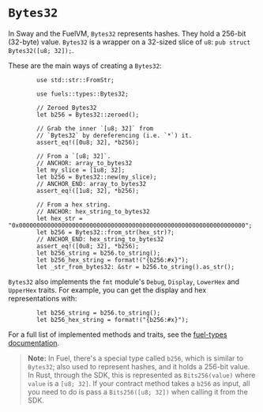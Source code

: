 # `Bytes32`

In Sway and the FuelVM, `Bytes32` represents hashes. They hold a 256-bit (32-byte) value. `Bytes32` is a wrapper on a 32-sized slice of `u8`: `pub struct Bytes32([u8; 32]);`.

These are the main ways of creating a `Bytes32`:

```rust,ignore
        use std::str::FromStr;

        use fuels::types::Bytes32;

        // Zeroed Bytes32
        let b256 = Bytes32::zeroed();

        // Grab the inner `[u8; 32]` from
        // `Bytes32` by dereferencing (i.e. `*`) it.
        assert_eq!([0u8; 32], *b256);

        // From a `[u8; 32]`.
        // ANCHOR: array_to_bytes32
        let my_slice = [1u8; 32];
        let b256 = Bytes32::new(my_slice);
        // ANCHOR_END: array_to_bytes32
        assert_eq!([1u8; 32], *b256);

        // From a hex string.
        // ANCHOR: hex_string_to_bytes32
        let hex_str = "0x0000000000000000000000000000000000000000000000000000000000000000";
        let b256 = Bytes32::from_str(hex_str)?;
        // ANCHOR_END: hex_string_to_bytes32
        assert_eq!([0u8; 32], *b256);
        let b256_string = b256.to_string();
        let b256_hex_string = format!("{b256:#x}");
        let _str_from_bytes32: &str = b256.to_string().as_str();
```

`Bytes32` also implements the `fmt` module's `Debug`, `Display`, `LowerHex` and `UpperHex` traits. For example, you can get the display and hex representations with:

```rust,ignore
        let b256_string = b256.to_string();
        let b256_hex_string = format!("{b256:#x}");
```

For a full list of implemented methods and traits, see the [fuel-types documentation](https://docs.rs/fuel-types/latest/fuel_types/struct.Bytes32.html).

> **Note:** In Fuel, there's a special type called `b256`, which is similar to `Bytes32`; also used to represent hashes, and it holds a 256-bit value. In Rust, through the SDK, this is represented as `Bits256(value)` where `value` is a `[u8; 32]`. If your contract method takes a `b256` as input, all you need to do is pass a `Bits256([u8; 32])` when calling it from the SDK.
